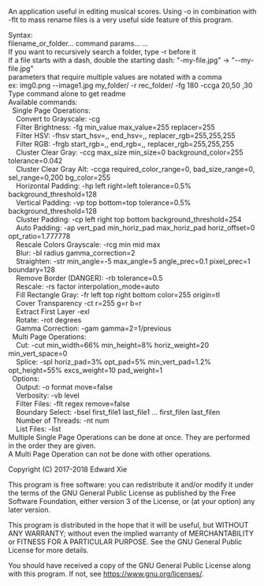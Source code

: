 An application useful in editing musical scores.
Using -o in combination with -flt to mass rename files is a very useful side feature of this program.

Syntax:  
filename_or_folder... command params... ...  
If you want to recursively search a folder, type -r before it  
If a file starts with a dash, double the starting dash: "-my-file.jpg" -> "--my-file.jpg"  
parameters that require multiple values are notated with a comma  
ex: img0.png --image1.jpg my_folder/ -r rec_folder/ -fg 180 -ccga 20,50 ,30  
Type command alone to get readme  
Available commands:  
&nbsp;&nbsp;Single Page Operations:  
&nbsp;&nbsp;&nbsp;&nbsp;Convert to Grayscale:     -cg  
&nbsp;&nbsp;&nbsp;&nbsp;Filter Brightness:        -fg min_value max_value=255 replacer=255  
&nbsp;&nbsp;&nbsp;&nbsp;Filter HSV:               -fhsv start_hsv=,, end_hsv=,, replacer_rgb=255,255,255  
&nbsp;&nbsp;&nbsp;&nbsp;Filter RGB:               -frgb start_rgb=,, end_rgb=,, replacer_rgb=255,255,255  
&nbsp;&nbsp;&nbsp;&nbsp;Cluster Clear Gray:       -ccg max_size min_size=0 background_color=255 tolerance=0.042  
&nbsp;&nbsp;&nbsp;&nbsp;Cluster Clear Gray Alt:   -ccga required_color_range=0, bad_size_range=0, sel_range=0,200 bg_color=255  
&nbsp;&nbsp;&nbsp;&nbsp;Horizontal Padding:       -hp left right=left tolerance=0.5% background_threshold=128  
&nbsp;&nbsp;&nbsp;&nbsp;Vertical Padding:         -vp top bottom=top tolerance=0.5% background_threshold=128  
&nbsp;&nbsp;&nbsp;&nbsp;Cluster Padding:          -cp left right top bottom background_threshold=254  
&nbsp;&nbsp;&nbsp;&nbsp;Auto Padding:             -ap vert_pad min_horiz_pad max_horiz_pad horiz_offset=0 opt_ratio=1.777778  
&nbsp;&nbsp;&nbsp;&nbsp;Rescale Colors Grayscale: -rcg min mid max  
&nbsp;&nbsp;&nbsp;&nbsp;Blur:                     -bl radius gamma_correction=2  
&nbsp;&nbsp;&nbsp;&nbsp;Straighten:               -str min_angle=-5 max_angle=5 angle_prec=0.1 pixel_prec=1 boundary=128  
&nbsp;&nbsp;&nbsp;&nbsp;Remove Border (DANGER):   -rb tolerance=0.5  
&nbsp;&nbsp;&nbsp;&nbsp;Rescale:                  -rs factor interpolation_mode=auto  
&nbsp;&nbsp;&nbsp;&nbsp;Fill Rectangle Gray:      -fr left top right bottom color=255 origin=tl  
&nbsp;&nbsp;&nbsp;&nbsp;Cover Transparency        -ct r=255 g=r b=r  
&nbsp;&nbsp;&nbsp;&nbsp;Extract First Layer       -exl  
&nbsp;&nbsp;&nbsp;&nbsp;Rotate:                   -rot degrees  
&nbsp;&nbsp;&nbsp;&nbsp;Gamma Correction:         -gam gamma=2=1/previous  
&nbsp;&nbsp;Multi Page Operations:  
&nbsp;&nbsp;&nbsp;&nbsp;Cut:                      -cut min_width=66% min_height=8% horiz_weight=20 min_vert_space=0  
&nbsp;&nbsp;&nbsp;&nbsp;Splice:                   -spl horiz_pad=3% opt_pad=5% min_vert_pad=1.2% opt_height=55% excs_weight=10 pad_weight=1  
&nbsp;&nbsp;Options:  
&nbsp;&nbsp;&nbsp;&nbsp;Output:                   -o format move=false  
&nbsp;&nbsp;&nbsp;&nbsp;Verbosity:                -vb level  
&nbsp;&nbsp;&nbsp;&nbsp;Filter Files:             -flt regex remove=false  
&nbsp;&nbsp;&nbsp;&nbsp;Boundary Select:          -bsel first_file1 last_file1 ... first_filen last_filen  
&nbsp;&nbsp;&nbsp;&nbsp;Number of Threads:        -nt num  
&nbsp;&nbsp;&nbsp;&nbsp;List Files:               -list  
Multiple Single Page Operations can be done at once. They are performed in the order they are given.  
A Multi Page Operation can not be done with other operations.  
  
Copyright (C) 2017-2018 Edward Xie  

This program is free software: you can redistribute it and/or modify
it under the terms of the GNU General Public License as published by
the Free Software Foundation, either version 3 of the License, or
(at your option) any later version.

This program is distributed in the hope that it will be useful,
but WITHOUT ANY WARRANTY; without even the implied warranty of
MERCHANTABILITY or FITNESS FOR A PARTICULAR PURPOSE.  See the
GNU General Public License for more details.

You should have received a copy of the GNU General Public License
along with this program.  If not, see <https://www.gnu.org/licenses/>.
